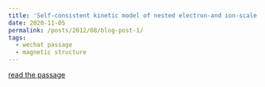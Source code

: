 ```yaml
---
title: 'Self-consistent kinetic model of nested electron-and ion-scale magnetic cavities in space plasmas'
date: 2020-11-05
permalink: /posts/2012/08/blog-post-1/
tags:
  - wechat passage
  - magnetic structure
---
```


[read the passage](https://mp.weixin.qq.com/s/5-D3u32jglwpDLneyPwf7Q)
